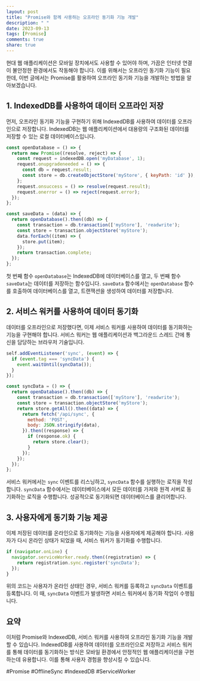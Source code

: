 ```yaml
---
layout: post
title: "Promise와 함께 사용하는 오프라인 동기화 기능 개발"
description: " "
date: 2023-09-13
tags: [Promise]
comments: true
share: true
---
```


현대 웹 애플리케이션은 모바일 장치에서도 사용할 수 있어야 하며, 가끔은 인터넷 연결이 불안정한 환경에서도 작동해야 합니다. 이를 위해서는 오프라인 동기화 기능이 필요한데, 이번 글에서는 Promise를 활용하여 오프라인 동기화 기능을 개발하는 방법을 알아보겠습니다.

## 1. IndexedDB를 사용하여 데이터 오프라인 저장

먼저, 오프라인 동기화 기능을 구현하기 위해 IndexedDB를 사용하여 데이터를 오프라인으로 저장합니다. IndexedDB는 웹 애플리케이션에서 대용량의 구조화된 데이터를 저장할 수 있는 로컬 데이터베이스입니다.

```javascript
const openDatabase = () => {
  return new Promise((resolve, reject) => {
    const request = indexedDB.open('myDatabase', 1);
    request.onupgradeneeded = () => {
      const db = request.result;
      const store = db.createObjectStore('myStore', { keyPath: 'id' });
    };
    request.onsuccess = () => resolve(request.result);
    request.onerror = () => reject(request.error);
  });
};

const saveData = (data) => {
  return openDatabase().then((db) => {
    const transaction = db.transaction(['myStore'], 'readwrite');
    const store = transaction.objectStore('myStore');
    data.forEach((item) => {
      store.put(item);
    });
    return transaction.complete;
  });
};
```
첫 번째 함수 `openDatabase`는 IndexedDB에 데이터베이스를 열고, 두 번째 함수 `saveData`는 데이터를 저장하는 함수입니다. `saveData` 함수에서는 `openDatabase` 함수를 호출하여 데이터베이스를 열고, 트랜잭션을 생성하여 데이터를 저장합니다.

## 2. 서비스 워커를 사용하여 데이터 동기화

데이터를 오프라인으로 저장했다면, 이제 서비스 워커를 사용하여 데이터를 동기화하는 기능을 구현해야 합니다. 서비스 워커는 웹 애플리케이션과 백그라운드 스레드 간에 통신을 담당하는 브라우저 기술입니다.

```javascript
self.addEventListener('sync', (event) => {
  if (event.tag === 'syncData') {
    event.waitUntil(syncData());
  }
});

const syncData = () => {
  return openDatabase().then((db) => {
    const transaction = db.transaction(['myStore'], 'readwrite');
    const store = transaction.objectStore('myStore');
    return store.getAll().then((data) => {
      return fetch('/api/sync', {
        method: 'POST',
        body: JSON.stringify(data),
      }).then((response) => {
        if (response.ok) {
          return store.clear();
        }
      });
    });
  });
};
```
서비스 워커에서는 `sync` 이벤트를 리스닝하고, `syncData` 함수를 실행하는 로직을 작성합니다. `syncData` 함수에서는 데이터베이스에서 모든 데이터를 가져와 원격 서버로 동기화하는 로직을 수행합니다. 성공적으로 동기화되면 데이터베이스를 클리어합니다.

## 3. 사용자에게 동기화 기능 제공

이제 저장된 데이터를 온라인으로 동기화하는 기능을 사용자에게 제공해야 합니다. 사용자가 다시 온라인 상태가 되었을 때, 서비스 워커가 동기화를 수행합니다.

```javascript
if (navigator.onLine) {
  navigator.serviceWorker.ready.then((registration) => {
    return registration.sync.register('syncData');
  });
}
```
위의 코드는 사용자가 온라인 상태인 경우, 서비스 워커를 등록하고 `syncData` 이벤트를 등록합니다. 이 때, `syncData` 이벤트가 발생하면 서비스 워커에서 동기화 작업이 수행됩니다.

## 요약

이처럼 Promise와 IndexedDB, 서비스 워커를 사용하여 오프라인 동기화 기능을 개발할 수 있습니다. IndexedDB를 사용하여 데이터를 오프라인으로 저장하고 서비스 워커를 통해 데이터를 동기화하는 방식은 모바일 환경에서 안정적인 웹 애플리케이션을 구현하는데 유용합니다. 이를 통해 사용자 경험을 향상시킬 수 있습니다.

#Promise #OfflineSync #IndexedDB #ServiceWorker